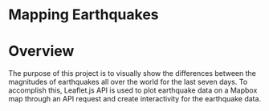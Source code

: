 # Mapping Earthquakes
 
# Overview
The purpose of this project is to visually show the differences between the magnitudes of earthquakes all over the world for the last seven days. To accomplish this, Leaflet.js API is used to plot earthquake data on a Mapbox map through an API request and create interactivity for the earthquake data.